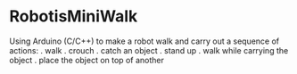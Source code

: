 # RobotisMiniWalk
Using Arduino (C/C++) to make a robot walk and carry out a sequence of actions: 
  . walk
  . crouch
  . catch an object
  . stand up
  . walk while carrying the object
  . place the object on top of another
